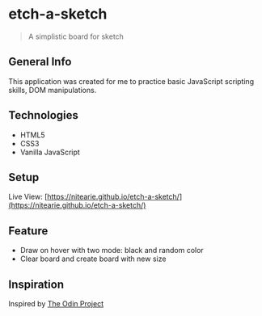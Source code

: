 # etch-a-sketch

> A simplistic board for sketch

## General Info

This application was created for me to practice basic JavaScript scripting skills, DOM manipulations.

## Technologies

* HTML5
* CSS3
* Vanilla JavaScript

## Setup

Live View: [https://nitearie.github.io/etch-a-sketch/](https://nitearie.github.io/etch-a-sketch/)

## Feature

* Draw on hover with two mode: black and random color
* Clear board and create board with new size

## Inspiration

Inspired by [The Odin Project](https://theodinproject.com)
